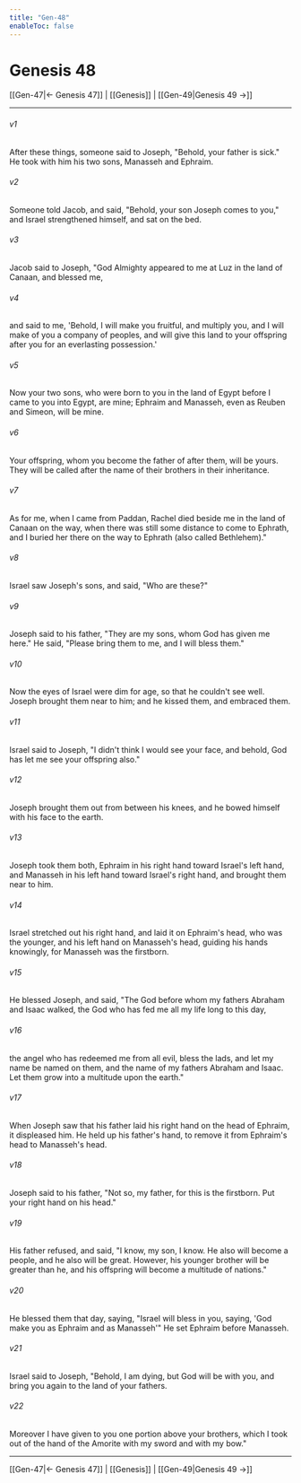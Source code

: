 ```yaml
---
title: "Gen-48"
enableToc: false
---
```

# Genesis 48

[[Gen-47|← Genesis 47]] | [[Genesis]] | [[Gen-49|Genesis 49 →]]
***



###### v1 
After these things, someone said to Joseph, "Behold, your father is sick." He took with him his two sons, Manasseh and Ephraim. 

###### v2 
Someone told Jacob, and said, "Behold, your son Joseph comes to you," and Israel strengthened himself, and sat on the bed. 

###### v3 
Jacob said to Joseph, "God Almighty appeared to me at Luz in the land of Canaan, and blessed me, 

###### v4 
and said to me, 'Behold, I will make you fruitful, and multiply you, and I will make of you a company of peoples, and will give this land to your offspring after you for an everlasting possession.' 

###### v5 
Now your two sons, who were born to you in the land of Egypt before I came to you into Egypt, are mine; Ephraim and Manasseh, even as Reuben and Simeon, will be mine. 

###### v6 
Your offspring, whom you become the father of after them, will be yours. They will be called after the name of their brothers in their inheritance. 

###### v7 
As for me, when I came from Paddan, Rachel died beside me in the land of Canaan on the way, when there was still some distance to come to Ephrath, and I buried her there on the way to Ephrath (also called Bethlehem)." 

###### v8 
Israel saw Joseph's sons, and said, "Who are these?" 

###### v9 
Joseph said to his father, "They are my sons, whom God has given me here." He said, "Please bring them to me, and I will bless them." 

###### v10 
Now the eyes of Israel were dim for age, so that he couldn't see well. Joseph brought them near to him; and he kissed them, and embraced them. 

###### v11 
Israel said to Joseph, "I didn't think I would see your face, and behold, God has let me see your offspring also." 

###### v12 
Joseph brought them out from between his knees, and he bowed himself with his face to the earth. 

###### v13 
Joseph took them both, Ephraim in his right hand toward Israel's left hand, and Manasseh in his left hand toward Israel's right hand, and brought them near to him. 

###### v14 
Israel stretched out his right hand, and laid it on Ephraim's head, who was the younger, and his left hand on Manasseh's head, guiding his hands knowingly, for Manasseh was the firstborn. 

###### v15 
He blessed Joseph, and said, "The God before whom my fathers Abraham and Isaac walked, the God who has fed me all my life long to this day, 

###### v16 
the angel who has redeemed me from all evil, bless the lads, and let my name be named on them, and the name of my fathers Abraham and Isaac. Let them grow into a multitude upon the earth." 

###### v17 
When Joseph saw that his father laid his right hand on the head of Ephraim, it displeased him. He held up his father's hand, to remove it from Ephraim's head to Manasseh's head. 

###### v18 
Joseph said to his father, "Not so, my father, for this is the firstborn. Put your right hand on his head." 

###### v19 
His father refused, and said, "I know, my son, I know. He also will become a people, and he also will be great. However, his younger brother will be greater than he, and his offspring will become a multitude of nations." 

###### v20 
He blessed them that day, saying, "Israel will bless in you, saying, 'God make you as Ephraim and as Manasseh'" He set Ephraim before Manasseh. 

###### v21 
Israel said to Joseph, "Behold, I am dying, but God will be with you, and bring you again to the land of your fathers. 

###### v22 
Moreover I have given to you one portion above your brothers, which I took out of the hand of the Amorite with my sword and with my bow."

***
[[Gen-47|← Genesis 47]] | [[Genesis]] | [[Gen-49|Genesis 49 →]]
